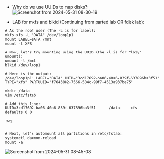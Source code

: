 * Why do we use UUIDs to map disks?:
![Screenshot from 2024-05-31 08-30-19](https://github.com/RedHatRanger/best_linux_scripts_and_commands/assets/90477448/cbe9f3fe-25a0-41d9-9c23-f5bd6cae6917)

* LAB for mkfs and blkid (Continuing from parted lab OR fdisk lab):
```
# As the root user (The -L is for label):
mkfs.xfs -L "DATA" /dev/loop1p1
mount LABEL=DATA /mnt
mount -t XFS

# Now, let's try mounting using the UUID (The -l is for "lazy" umount):
umount -l /mnt
blkid /dev/loop1

# Here is the output:
/dev/loop1p1: LABEL="DATA" UUID="3cd17692-ba06-40a6-839f-637896ba3f51" TYPE="xfs" PARTUUID="f7643882-7566-584c-99f7-4513a937be75"

mkdir /data
vim /etc/fstab

# Add this line:
UUID=3cd17692-ba06-40a6-839f-637896ba3f51      /data     xfs      defaults 0 0

:wq


# Next, let's automount all partitions in /etc/fstab:
systemctl daemon-reload
mount -a
```
![Screenshot from 2024-05-31 08-45-08](https://github.com/RedHatRanger/best_linux_scripts_and_commands/assets/90477448/0a118e71-47de-4502-a3ff-5ca90e86a586)
